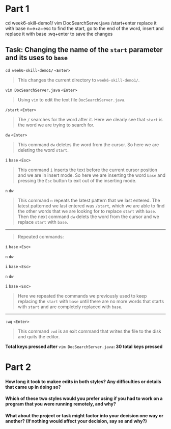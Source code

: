 # Part 1

cd week6-skill-demo1/
vim DocSearchServer.java
/start+enter replace it with base
n+e+a+esc to find the start, go to the end of the word, insert and replace it with base
:wq+enter to save the changes

## Task: **Changing the name of the** `start` **parameter and its uses to** `base`

`cd week6-skill-demo1/` `<Enter>`

> This changes the current directory to `week6-skill-demo1/`.

`vim DocSearchServer.java` `<Enter>`

> Using `vim` to edit the text file `DocSearchServer.java`.

`/start` `<Enter>`

> The `/` searches for the word after it. Here we clearly see that `start` is the word we are trying to search for.

`dw` `<Enter>`

> This command `dw` deletes the word from the cursor. So here we are deleting the word `start`.

`i` `base` `<Esc>`

> This command `i` inserts the text before the current cursor position and we are in insert mode. So here we are inserting the word `base` and pressing the `Esc` button to exit out of the inserting mode.

`n` `dw`

> This command `n` repeats the latest pattern that we last entered. The latest patterned we last entered was `/start`, which we are able to find the other words that we are looking for to replace `start` with `base`. Then the next command `dw` delets the word from the cursor and we replace `start` with `base`.

***
> Repeated commands:

`i` `base` `<Esc>`

`n` `dw`

`i` `base` `<Esc>`

`n` `dw`

`i` `base` `<Esc>`

> Here we repeated the commands we previously used to keep replacing the `start` with `base` until there are no more words that starts with `start` and are completely replaced with `base`. 
***

`:wq` `<Enter>`

> This command `:wd` is an exit command that writes the file to the disk and quits the editor.

**Total keys pressed after** `vim DocSearchServer.java`**: 30 total keys pressed** 


# Part 2

#### How long it took to makee edits in both styles? Any difficulties or details that came up in doing so?


#### Which of these two styles would you prefer using if you had to work on a program that you were running remotely, and why?


#### What about the project or task might factor into your decision one way or another? (If nothing would affect your decision, say so and why?)







